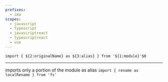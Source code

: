 ```yaml
---
prefixes:
  - ima
scopes:
  - javascript
  - typescript
  - javascriptreact
  - typescriptreact
  - vue
---
```


```
import { ${2:originalName} as ${3:alias} } from '${1:module}'$0
```

---

imports only a portion of the module as alias `import { rename as localRename } from 'fs'`

